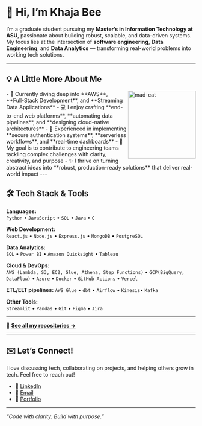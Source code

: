 # 👋 Hi, I’m Khaja Bee

I’m a graduate student pursuing my **Master’s in Information Technology at ASU**, passionate about building robust, scalable, and data-driven systems. My focus lies at the intersection of **software engineering**, **Data Engineering**, and **Data Analytics** — transforming real-world problems into working tech solutions.

---
## 💡 A Little More About Me

<img align="right" alt="mad-cat" src="https://media.tenor.com/V0jU4Y3PIEwAAAAM/mad-cat-fr-lol.gif" width="180"/>
- 🌱 Currently diving deep into **AWS**, **Full-Stack Development**, and **Streaming Data Applications**
- 💻 I enjoy crafting **end-to-end web platforms**, **automating data pipelines**, and **designing cloud-native architectures**
- 🔐 Experienced in implementing **secure authentication systems**, **serverless workflows**, and **real-time dashboards**
- 🎯 My goal is to contribute to engineering teams tackling complex challenges with clarity, creativity, and purpose
- ✨ I thrive on turning abstract ideas into **robust, production-ready solutions** that deliver real-world impact
---

## 🛠️ Tech Stack & Tools

**Languages:**  
`Python` • `JavaScript` • `SQL` • `Java` • `C`

**Web Development:**  
`React.js` • `Node.js` • `Express.js` • `MongoDB` • `PostgreSQL`

**Data Analytics:**  
`SQL` • `Power BI` • `Amazon Quicksight` • `Tableau`

**Cloud & DevOps:**  
`AWS (Lambda, S3, EC2, Glue, Athena, Step Functions)` • `GCP(BigQuery, DataFlow)` • `Azure` • `Docker` • `GitHub Actions` • `Vercel`

**ETL/ELT pipelines:** 
`AWS Glue` • `dbt` • `Airflow` • `Kinesis`• `Kafka` 

**Other Tools:**  
`Streamlit` • `Pandas` • `Git` • `Figma` • `Jira`

---
🔗 **[See all my repositories →](https://github.com/KhajaBeeShaik)**

---

## ✉️ Let’s Connect!

I love discussing tech, collaborating on projects, and helping others grow in tech. Feel free to reach out!

- 💼 [LinkedIn](https://www.linkedin.com/in/KhajaBeeShaik)
- 💌 [Email](mailto:shaikkhajabee13902@gmail.com)
- 📁 [Portfolio](https://khajabeeshaik.github.io/Portfolio/)

---

_“Code with clarity. Build with purpose.”_

